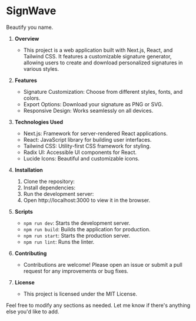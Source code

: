 # SignWave
Beautify you name.

1. **Overview**
    - This project is a web application built with Next.js, React, and Tailwind CSS. It features a customizable signature generator, allowing users to create and download personalized signatures in various styles.

2. **Features**
    - Signature Customization: Choose from different styles, fonts, and colors.
    - Export Options: Download your signature as PNG or SVG.
    - Responsive Design: Works seamlessly on all devices.

3. **Technologies Used**
    - Next.js: Framework for server-rendered React applications.
    - React: JavaScript library for building user interfaces.
    - Tailwind CSS: Utility-first CSS framework for styling.
    - Radix UI: Accessible UI components for React.
    - Lucide Icons: Beautiful and customizable icons.

4. **Installation**
    1. Clone the repository:
    2. Install dependencies:
    3. Run the development server:
    4. Open http://localhost:3000 to view it in the browser.

5. **Scripts**
    - `npm run dev`: Starts the development server.
    - `npm run build`: Builds the application for production.
    - `npm run start`: Starts the production server.
    - `npm run lint`: Runs the linter.

6. **Contributing**
    - Contributions are welcome! Please open an issue or submit a pull request for any improvements or bug fixes.

7. **License**
    - This project is licensed under the MIT License.

Feel free to modify any sections as needed. Let me know if there's anything else you'd like to add.
```
